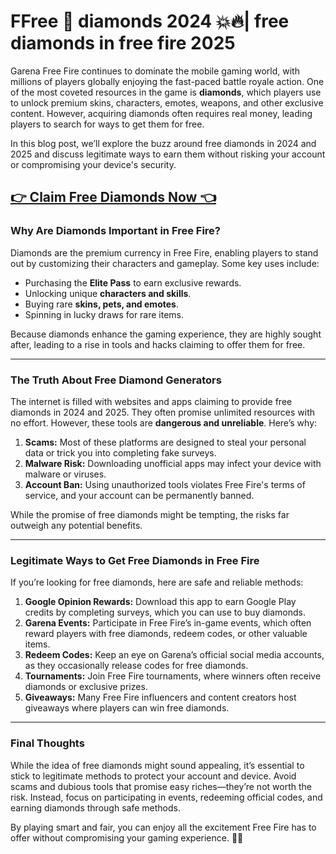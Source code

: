 # FFree 💎 diamonds 2024 💥🔥| free diamonds in free fire 2025

Garena Free Fire continues to dominate the mobile gaming world, with millions of players globally enjoying the fast-paced battle royale action. One of the most coveted resources in the game is **diamonds**, which players use to unlock premium skins, characters, emotes, weapons, and other exclusive content. However, acquiring diamonds often requires real money, leading players to search for ways to get them for free.  

In this blog post, we’ll explore the buzz around free diamonds in 2024 and 2025 and discuss legitimate ways to earn them without risking your account or compromising your device's security.  

## [👉 Claim Free Diamonds Now 👈](https://besteventtoday.com/free/fire/Diamonds)

### **Why Are Diamonds Important in Free Fire?**  
Diamonds are the premium currency in Free Fire, enabling players to stand out by customizing their characters and gameplay. Some key uses include:  
- Purchasing the **Elite Pass** to earn exclusive rewards.  
- Unlocking unique **characters and skills**.  
- Buying rare **skins, pets, and emotes**.  
- Spinning in lucky draws for rare items.  

Because diamonds enhance the gaming experience, they are highly sought after, leading to a rise in tools and hacks claiming to offer them for free.  

---

### **The Truth About Free Diamond Generators**  
The internet is filled with websites and apps claiming to provide free diamonds in 2024 and 2025. They often promise unlimited resources with no effort. However, these tools are **dangerous and unreliable**. Here’s why:  
1. **Scams:** Most of these platforms are designed to steal your personal data or trick you into completing fake surveys.  
2. **Malware Risk:** Downloading unofficial apps may infect your device with malware or viruses.  
3. **Account Ban:** Using unauthorized tools violates Free Fire's terms of service, and your account can be permanently banned.  

While the promise of free diamonds might be tempting, the risks far outweigh any potential benefits.  

---

### **Legitimate Ways to Get Free Diamonds in Free Fire**  

If you’re looking for free diamonds, here are safe and reliable methods:  

1. **Google Opinion Rewards:** Download this app to earn Google Play credits by completing surveys, which you can use to buy diamonds.  
2. **Garena Events:** Participate in Free Fire’s in-game events, which often reward players with free diamonds, redeem codes, or other valuable items.  
3. **Redeem Codes:** Keep an eye on Garena’s official social media accounts, as they occasionally release codes for free diamonds.  
4. **Tournaments:** Join Free Fire tournaments, where winners often receive diamonds or exclusive prizes.  
5. **Giveaways:** Many Free Fire influencers and content creators host giveaways where players can win free diamonds.  

---

### **Final Thoughts**  
While the idea of free diamonds might sound appealing, it’s essential to stick to legitimate methods to protect your account and device. Avoid scams and dubious tools that promise easy riches—they’re not worth the risk. Instead, focus on participating in events, redeeming official codes, and earning diamonds through safe methods.  

By playing smart and fair, you can enjoy all the excitement Free Fire has to offer without compromising your gaming experience. 💎🔥
